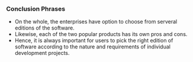### Conclusion Phrases

* On the whole, the enterprises have option to choose from serveral editions of the software.
* Likewise, each of the two popular products has its own pros and cons.
* Hence, it is always important for users to pick the right edition of software according to the nature and requirements of individual development projects.